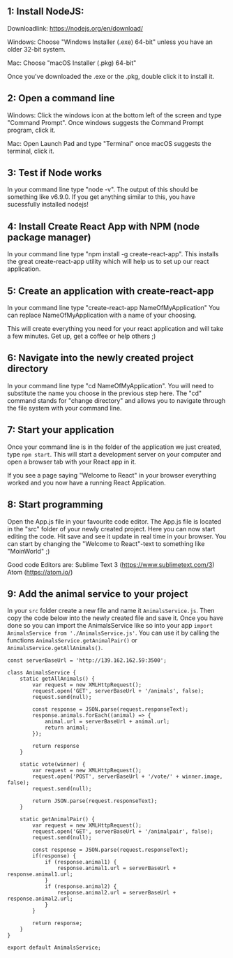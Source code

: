 ## 1: Install NodeJS:
Downloadlink:
https://nodejs.org/en/download/

Windows:
Choose "Windows Installer (.exe) 64-bit" unless you have an older 32-bit system.

Mac:
Choose "macOS Installer (.pkg) 64-bit"

Once you've downloaded the .exe or the .pkg, double click it to install it.

## 2: Open a command line

Windows:
Click the windows icon at the bottom left of the screen and type "Command Prompt".
Once windows suggests the Command Prompt program, click it.

Mac:
Open Launch Pad and type "Terminal" once macOS suggests the terminal, click it.

## 3: Test if Node works
In your command line type "node -v".
The output of this should be something like v6.9.0.
If you get anything similar to this, you have sucessfully installed nodejs!

## 4: Install Create React App with NPM (node package manager)
In your command line type "npm install -g create-react-app".
This installs the great create-react-app utility which will help us to set up our react application.

## 5: Create an application with create-react-app
In your command line type "create-react-app NameOfMyApplication"
You can replace NameOfMyApplication with a name of your choosing.

This will create everything you need for your react application and will take a few minutes.
Get up, get a coffee or help others ;)

## 6: Navigate into the newly created project directory
In your command line type "cd NameOfMyApplication".
You will need to substitute the name you choose in the previous step here.
The "cd" command stands for "change directory" and allows you to navigate through the file system with your command line.

## 7: Start your application
Once your command line is in the folder of the application we just created, type `npm start`.
This will start a development server on your computer and open a browser tab with your React app in it.

If you see a page saying "Welcome to React" in your browser everything worked and you now have a running React Application.

## 8: Start programming
Open the App.js file in your favourite code editor.
The App.js file is located in the "src" folder of your newly created project.
Here you can now start editing the code. Hit save and see it update in real time in your browser.
You can start by changing the "Welcome to React"-text to something like "MoinWorld" ;)

Good code Editors are:
Sublime Text 3 (https://www.sublimetext.com/3)
Atom (https://atom.io/)

## 9: Add the animal service to your project
In your `src` folder create a new file and name it `AnimalsService.js`.
Then copy the code below into the newly created file and save it.
Once you have done so you can import the AnimalsService like so into your app `import AnimalsService from './AnimalsService.js'`.
You can use it by calling the functions `AnimalsService.getAnimalPair()` or `AnimalsService.getAllAnimals()`.
```
const serverBaseUrl = 'http://139.162.162.59:3500';

class AnimalsService {
    static getAllAnimals() {
        var request = new XMLHttpRequest();
        request.open('GET', serverBaseUrl + '/animals', false);
        request.send(null);

        const response = JSON.parse(request.responseText);
        response.animals.forEach((animal) => {
            animal.url = serverBaseUrl + animal.url;
            return animal;
        });

        return response
    }

    static vote(winner) {
        var request = new XMLHttpRequest();
        request.open('POST', serverBaseUrl + '/vote/' + winner.image, false);
        request.send(null);

        return JSON.parse(request.responseText);
    }

    static getAnimalPair() {
        var request = new XMLHttpRequest();
        request.open('GET', serverBaseUrl + '/animalpair', false);
        request.send(null);

        const response = JSON.parse(request.responseText);
        if(response) {
            if (response.animal1) {
                response.animal1.url = serverBaseUrl + response.animal1.url;
            }
            if (response.animal2) {
                response.animal2.url = serverBaseUrl + response.animal2.url;
            }
        }

        return response;
    }
}

export default AnimalsService;
```
